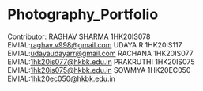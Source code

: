 # Photography_Portfolio

Contributor:
RAGHAV SHARMA 1HK20IS078
      EMIAL:raghav.v998@gmail.com
UDAYA R       1HK20IS117
      EMIAL:udayaudayarr@gmail.com
RACHANA       1HK20IS077
      EMIAL:1hk20is077@hkbk.edu.in
PRAKRUTHI     1HK20IS075
      EMIAL:1hk20is075@hkbk.edu.in
SOWMYA        1HK20EC050
      EMIAL:1hk20ec050@hkbk.edu.in



